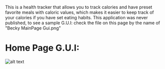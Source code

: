 This is a health tracker that allows you to track calories and have preset favorite meals with caloric values, which makes it easier to keep track of your calories if you have set eating habits. This application was never published, to see a sample G.U.I: check the file on this page by the name of "Becky MainPage Gui.png"

# Home Page G.U.I:
![alt text](https://github.com/RonaldColyar/Personal-Projects-Public/blob/master/Becky%20Health%20Tracker/Becky%20MainPage%20Gui.png)
